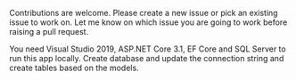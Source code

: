 Contributions are welcome. Please create a new issue or pick an existing 
issue to work on. Let me know on which issue you are going to work before 
raising a pull request.

You need Visual Studio 2019, ASP.NET Core 3.1, EF Core and SQL Server to
run this app locally. Create database and update the connection string and
create tables based on the models.
